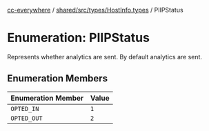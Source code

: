 [cc-everywhere](../../../../../index.md) / [shared/src/types/HostInfo.types](../index.md) / PIIPStatus

# Enumeration: PIIPStatus

Represents whether analytics are sent.
By default analytics are sent.

## Enumeration Members

| Enumeration Member | Value |
| ------ | ------ |
| `OPTED_IN` | `1` |
| `OPTED_OUT` | `2` |

